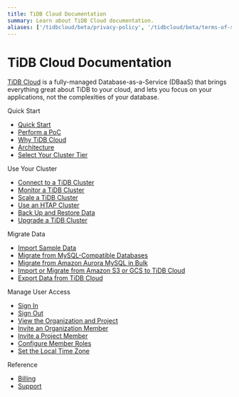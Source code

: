 ```yaml
---
title: TiDB Cloud Documentation
summary: Learn about TiDB Cloud documentation.
aliases: ['/tidbcloud/beta/privacy-policy', '/tidbcloud/beta/terms-of-service', '/tidbcloud/beta/service-level-agreement']
---
```


<!-- markdownlint-disable MD046 -->

# TiDB Cloud Documentation

[TiDB Cloud](https://pingcap.com/products/tidbcloud) is a fully-managed Database-as-a-Service (DBaaS) that brings everything great about TiDB to your cloud, and lets you focus on your applications, not the complexities of your database.

<NavColumns>
<NavColumn>
<ColumnTitle>Quick Start</ColumnTitle>

- [Quick Start](\cloud\tidb-cloud-quickstart.md)
- [Perform a PoC](\cloud\tidb-cloud-poc.md)
- [Why TiDB Cloud](\cloud\tidb-cloud-intro.md)
- [Architecture](\cloud\tidb-cloud-intro.md#architecture)
- [Select Your Cluster Tier](\cloud\select-cluster-tier.md)

</NavColumn>

<NavColumn>
<ColumnTitle>Use Your Cluster</ColumnTitle>

- [Connect to a TiDB Cluster](\cloud\connect-to-tidb-cluster.md)
- [Monitor a TiDB Cluster](\cloud\monitor-tidb-cluster.md)
- [Scale a TiDB Cluster](\cloud\scale-tidb-cluster.md)
- [Use an HTAP Cluster](\cloud\use-htap-cluster.md)
- [Back Up and Restore Data](\cloud\backup-and-restore.md)
- [Upgrade a TiDB Cluster](\cloud\upgrade-tidb-cluster.md)

</NavColumn>

<NavColumn>
<ColumnTitle>Migrate Data</ColumnTitle>

- [Import Sample Data](\cloud\import-sample-data.md)
- [Migrate from MySQL-Compatible Databases](\cloud\migrate-data-into-tidb.md)
- [Migrate from Amazon Aurora MySQL in Bulk](\cloud\migrate-from-aurora-bulk-import.md)
- [Import or Migrate from Amazon S3 or GCS to TiDB Cloud](\cloud\migrate-from-amazon-s3-or-gcs.md)
- [Export Data from TiDB Cloud](\cloud\export-data-from-tidb-cloud.md)

</NavColumn>

<NavColumn>
<ColumnTitle>Manage User Access</ColumnTitle>

- [Sign In](\cloud\manage-user-access.md#sign-in)
- [Sign Out](\cloud\manage-user-access.md#sign-out)
- [View the Organization and Project](\cloud\manage-user-access.md#view-the-organization-and-project)
- [Invite an Organization Member](\cloud\manage-user-access.md#invite-an-organization-member)
- [Invite a Project Member](\cloud\manage-user-access.md#invite-a-project-member)
- [Configure Member Roles](\cloud\manage-user-access.md#configure-member-roles)
- [Set the Local Time Zone](\cloud\manage-user-access.md#set-the-local-time-zone)

</NavColumn>

<NavColumn>
<ColumnTitle>Reference</ColumnTitle>

- [Billing](\cloud\tidb-cloud-billing.md)
- [Support](\cloud\tidb-cloud-support.md)

</NavColumn>

</NavColumns>
